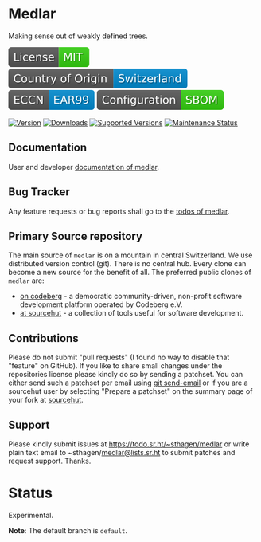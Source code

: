 # Medlar

Making sense out of weakly defined trees.

[![License](docs/badges/license-spdx-mit.svg)](https://git.sr.ht/~sthagen/medlar/tree/default/item/LICENSE)
[![Country of Origin](docs/badges/country-of-origin-name-switzerland-neutral.svg)](https://git.sr.ht/~sthagen/medlar/tree/default/item/COUNTRY-OF-ORIGIN)
[![Export Classification Control Number (ECCN)](docs/badges/export-control-classification-number_eccn-ear99-neutral.svg)](https://git.sr.ht/~sthagen/medlar/tree/default/item/EXPORT-CONTROL-CLASSIFICATION-NUMBER)
[![Configuration](docs/badges/configuration-sbom.svg)](https://git.sr.ht/~sthagen/medlar/tree/default/item/docs/third-party/README.md)

[![Version](https://img.shields.io/pypi/v/medlar.svg?style=flat)](https://pypi.python.org/pypi/medlar/)
[![Downloads](https://static.pepy.tech/badge/medlar/month)](https://pepy.tech/project/medlar)
[![Supported Versions](https://img.shields.io/pypi/pyversions/medlar.svg?style=flat)](https://pypi.python.org/pypi/medlar/)
[![Maintenance Status](https://img.shields.io/github/commit-activity/y/sthagen/medlar.svg?style=flat)](https://git.sr.ht/~sthagen/medlar/log)

## Documentation

User and developer [documentation of medlar](https://codes.dilettant.life/docs/medlar).

## Bug Tracker

Any feature requests or bug reports shall go to the [todos of medlar](https://todo.sr.ht/~sthagen/medlar).

## Primary Source repository

The main source of `medlar` is on a mountain in central Switzerland.
We use distributed version control (git).
There is no central hub.
Every clone can become a new source for the benefit of all.
The preferred public clones of `medlar` are:

* [on codeberg](https://codeberg.org/sthagen/medlar) - a democratic community-driven, non-profit software development platform operated by Codeberg e.V.
* [at sourcehut](https://git.sr.ht/~sthagen/medlar) - a collection of tools useful for software development.

## Contributions

Please do not submit "pull requests" (I found no way to disable that "feature" on GitHub).
If you like to share small changes under the repositories license please kindly do so by sending a patchset.
You can either send such a patchset per email using [git send-email](https://git-send-email.io) or 
if you are a sourcehut user by selecting "Prepare a patchset" on the summary page of your fork at [sourcehut](https://git.sr.ht/).

## Support

Please kindly submit issues at https://todo.sr.ht/~sthagen/medlar or write plain text email to ~sthagen/medlar@lists.sr.ht to submit patches and request support. Thanks.

# Status

Experimental.

**Note**: The default branch is `default`.

